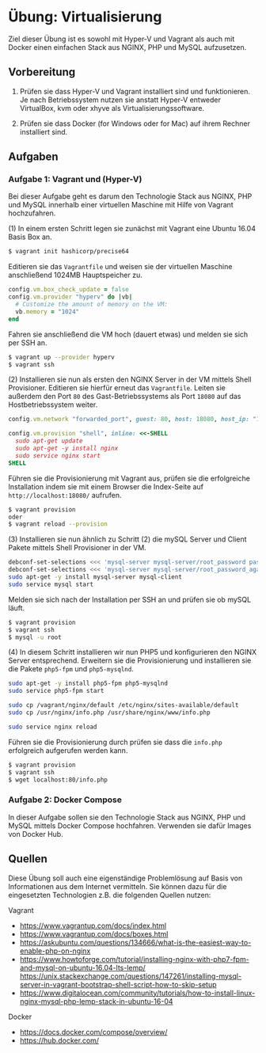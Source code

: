 # Übung: Virtualisierung

Ziel dieser Übung ist es sowohl mit Hyper-V und Vagrant als auch mit Docker einen einfachen Stack
aus NGINX, PHP und MySQL aufzusetzen.

## Vorbereitung

1. Prüfen sie dass Hyper-V und Vagrant installiert sind und funktionieren. Je nach Betriebssystem nutzen
sie anstatt Hyper-V entweder VirtualBox, kvm oder xhyve als Virtualisierungssoftware.

2. Prüfen sie dass Docker (for Windows oder for Mac) auf ihrem Rechner installiert sind.


## Aufgaben

### Aufgabe 1: Vagrant und (Hyper-V)

Bei dieser Aufgabe geht es darum den Technologie Stack aus NGINX, PHP und MySQL innerhalb einer virtuellen Maschine
mit Hilfe von Vagrant hochzufahren.

(1) In einem ersten Schritt legen sie zunächst mit Vagrant eine Ubuntu 16.04 Basis Box an.

```bash
$ vagrant init hashicorp/precise64
```

Editieren sie das `Vagrantfile` und weisen sie der virtuellen Maschine anschließend 1024MB Hauptspeicher zu.
```ruby
config.vm.box_check_update = false
config.vm.provider "hyperv" do |vb|
  # Customize the amount of memory on the VM:
  vb.memory = "1024"
end
```

Fahren sie anschließend die VM hoch (dauert etwas) und melden sie sich per SSH an.

```bash
$ vagrant up --provider hyperv
$ vagrant ssh
```

(2) Installieren sie nun als ersten den NGINX Server in der VM mittels Shell Provisioner. Editieren sie hierfür
erneut das `Vagrantfile`. Leiten sie außerdem den Port `80` des Gast-Betriebssystems als Port `18080` auf das
Hostbetriebssystem weiter.

```ruby
config.vm.network "forwarded_port", guest: 80, host: 18080, host_ip: "127.0.0.1"

config.vm.provision "shell", inline: <<-SHELL
  sudo apt-get update
  sudo apt-get -y install nginx
  sudo service nginx start
SHELL
```

Führen sie die Provisionierung mit Vagrant aus, prüfen sie die erfolgreiche Installation indem sie mit einem Browser
die Index-Seite auf `http://localhost:18080/` aufrufen.

```bash
$ vagrant provision
oder
$ vagrant reload --provision
```

(3) Installieren sie nun ähnlich zu Schritt (2) die mySQL Server und Client Pakete mittels Shell Provisioner in der VM.

```bash
debconf-set-selections <<< 'mysql-server mysql-server/root_password password secret'
debconf-set-selections <<< 'mysql-server mysql-server/root_password_again password secret'
sudo apt-get -y install mysql-server mysql-client
sudo service mysql start
```

Melden sie sich nach der Installation per SSH an und prüfen sie ob mySQL läuft.
```bash
$ vagrant provision
$ vagrant ssh
$ mysql -u root
```

(4) In diesem Schritt installieren wir nun PHP5 und konfigurieren den NGINX Server entsprechend. Erweitern sie die
Provisionierung und installieren sie die Pakete `php5-fpm` und `php5-mysqlnd`.

```bash
sudo apt-get -y install php5-fpm php5-mysqlnd
sudo service php5-fpm start

sudo cp /vagrant/nginx/default /etc/nginx/sites-available/default
sudo cp /usr/nginx/info.php /usr/share/nginx/www/info.php

sudo service nginx reload
```

Führen sie die Provisionierung durch prüfen sie dass die `info.php` erfolgreich aufgerufen werden kann.

```bash
$ vagrant provision
$ vagrant ssh
$ wget localhost:80/info.php
```


### Aufgabe 2: Docker Compose

In dieser Aufgabe sollen sie den Technologie Stack aus NGINX, PHP und MySQL mittels Docker Compose hochfahren.
Verwenden sie dafür Images von Docker Hub.



## Quellen
Diese Übung soll auch eine eigenständige Problemlösung auf Basis von Informationen aus dem Internet vermitteln.
Sie können dazu für die eingesetzten Technologien z.B. die folgenden Quellen nutzen:

Vagrant
* https://www.vagrantup.com/docs/index.html
* https://www.vagrantup.com/docs/boxes.html
* https://askubuntu.com/questions/134666/what-is-the-easiest-way-to-enable-php-on-nginx
* https://www.howtoforge.com/tutorial/installing-nginx-with-php7-fpm-and-mysql-on-ubuntu-16.04-lts-lemp/
https://unix.stackexchange.com/questions/147261/installing-mysql-server-in-vagrant-bootstrap-shell-script-how-to-skip-setup
* https://www.digitalocean.com/community/tutorials/how-to-install-linux-nginx-mysql-php-lemp-stack-in-ubuntu-16-04

Docker
* https://docs.docker.com/compose/overview/
* https://hub.docker.com/
